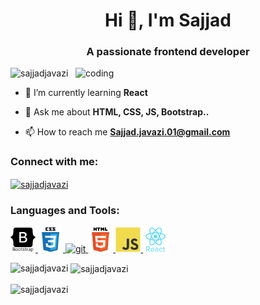 <h1 align="center">Hi 👋, I'm Sajjad</h1>
<h3 align="center">A passionate frontend developer</h3>
<image align="right" alt="coding" width="400" src="https://miro.medium.com/v2/resize:fit:2000/format:webp/1*-ntL3Dsvc-dJ5cLGRtSuEw.gif"/>

<p align="left"> <img src="https://komarev.com/ghpvc/?username=sajjadjavazi&label=Profile%20views&color=0e75b6&style=flat" alt="sajjadjavazi" /> </p>

- 🌱 I’m currently learning **React**

- 💬 Ask me about **HTML, CSS, JS, Bootstrap..**

- 📫 How to reach me **Sajjad.javazi.01@gmail.com**

<h3 align="left">Connect with me:</h3>
<p align="left">
<a href="https://linkedin.com/in/sajjadjavazi" target="blank"><img align="center" src="https://raw.githubusercontent.com/rahuldkjain/github-profile-readme-generator/master/src/images/icons/Social/linked-in-alt.svg" alt="sajjadjavazi" height="30" width="40" /></a>
</p>

<h3 align="left">Languages and Tools:</h3>
<p align="left"> <a href="https://getbootstrap.com" target="_blank" rel="noreferrer"> <img src="https://raw.githubusercontent.com/devicons/devicon/master/icons/bootstrap/bootstrap-plain-wordmark.svg" alt="bootstrap" width="40" height="40"/> </a> <a href="https://www.w3schools.com/css/" target="_blank" rel="noreferrer"> <img src="https://raw.githubusercontent.com/devicons/devicon/master/icons/css3/css3-original-wordmark.svg" alt="css3" width="40" height="40"/> </a> <a href="https://git-scm.com/" target="_blank" rel="noreferrer"> <img src="https://www.vectorlogo.zone/logos/git-scm/git-scm-icon.svg" alt="git" width="40" height="40"/> </a> <a href="https://www.w3.org/html/" target="_blank" rel="noreferrer"> <img src="https://raw.githubusercontent.com/devicons/devicon/master/icons/html5/html5-original-wordmark.svg" alt="html5" width="40" height="40"/> </a> <a href="https://developer.mozilla.org/en-US/docs/Web/JavaScript" target="_blank" rel="noreferrer"> <img src="https://raw.githubusercontent.com/devicons/devicon/master/icons/javascript/javascript-original.svg" alt="javascript" width="40" height="40"/> </a> <a href="https://reactjs.org/" target="_blank" rel="noreferrer"> <img src="https://raw.githubusercontent.com/devicons/devicon/master/icons/react/react-original-wordmark.svg" alt="react" width="40" height="40"/> </a> </p>

<p><img align="left" src="https://github-readme-stats.vercel.app/api/top-langs?username=sajjadjavazi&show_icons=true&locale=en&layout=compact" alt="sajjadjavazi" /></p>

<p>&nbsp;<img align="center" src="https://github-readme-stats.vercel.app/api?username=sajjadjavazi&show_icons=true&locale=en" alt="sajjadjavazi" /></p>

<p><img align="center" src="https://github-readme-streak-stats.herokuapp.com/?user=sajjadjavazi&" alt="sajjadjavazi" /></p>

